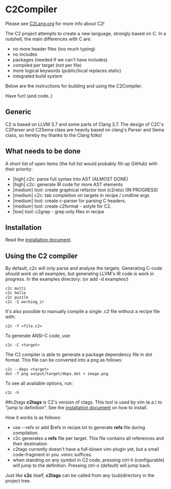# C2Compiler

Please see [C2Lang.org](http://c2lang.org) for more info about C2!

The C2 project attempts to create a new language, strongly based on C.
In a nutshell, the main differences with C are:
* no more header files (too much typing)
* no includes
* packages (needed if we can't have includes)
* compiled per target (not per file)
* more logical keywords (public/local replaces static)
* integrated build system

Below are the instructions for building and using the C2Compiler.

Have fun! (and code..)


## Generic
C2 is based on LLVM 3.7 and some parts of Clang 3.7. The design of C2C's
C2Parser and C2Sema class are heavily based on clang's Parser and Sema class,
so hereby my thanks to the Clang folks!


## What needs to be done
A short list of open items (the full list would probably fill-up GitHub) with
their priority:
* [high] c2c: parse full syntax into AST (ALMOST DONE)
* [high] c2c: generate IR code for more AST elements
* [medium] tool: create graphical refactor tool (c2reto) (IN PROGRESS)
* [medium] c2c: tab completion on targets in recipe / cmdline args
* [medium] tool: create c-parser for parsing C headers.
* [medium] tool: create c2format - astyle for C2.
* [low] tool: c2grep - grep only files in recipe


## Installation
Read the [installation document](INSTALL.md).

## Using the C2 compiler
By default, c2c will only parse and analyse the targets. Generating C-code
should work on all examples, but generating LLVM's IR code is work in
progress. In the examples directory: (or add -d examples/)
```
c2c multi
c2c hello
c2c puzzle
c2c -I working_ir
```

It's also possible to manually compile a single .c2 file without a recipe
file with:
```
c2c -f <file.c2>
```

To generate ANSI-C code, use:
```
c2c -C <target>
```

The C2 compiler is able to generate a package dependency file in dot format. This
file can be converted into a png as follows:
```
c2c --deps <target>
dot -T png output/target/deps.dot > image.png
```

To see all available options, run:
```
c2c -h
```
##c2tags
**c2tags** is C2's version of ctags. This tool is used by vim (e.a.) to "jump to
definition". See the [installation document](INSTALL.md) on how to install.

How it works is as follows:
* use --refs or add $refs in recipe.txt to generate **refs** file during compilation.
* c2c generates a **refs** file per target. This file contains all references
    and their destination
* c2tags currently doesn't have a full-blown vim-plugin yet, but a small
    code-fragment in you .vimrc suffices.
* when standing on any symbol in C2 code, pressing ctrl-h (configurable)
    will jump to the definition. Pressing ctrl-o (default) will jump back.

Just like **c2c** itself, **c2tags** can be called from any (sub)directory in the
project tree.

